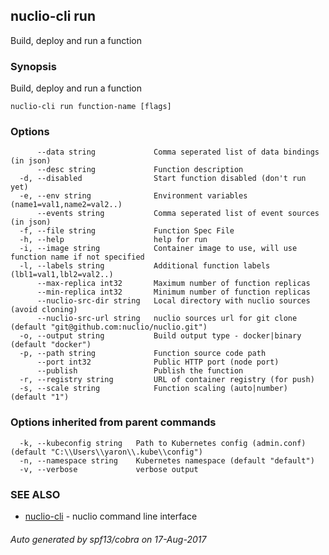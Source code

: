 ## nuclio-cli run

Build, deploy and run a function

### Synopsis


Build, deploy and run a function

```
nuclio-cli run function-name [flags]
```

### Options

```
      --data string             Comma seperated list of data bindings (in json)
      --desc string             Function description
  -d, --disabled                Start function disabled (don't run yet)
  -e, --env string              Environment variables (name1=val1,name2=val2..)
      --events string           Comma seperated list of event sources (in json)
  -f, --file string             Function Spec File
  -h, --help                    help for run
  -i, --image string            Container image to use, will use function name if not specified
  -l, --labels string           Additional function labels (lbl1=val1,lbl2=val2..)
      --max-replica int32       Maximum number of function replicas
      --min-replica int32       Minimum number of function replicas
      --nuclio-src-dir string   Local directory with nuclio sources (avoid cloning)
      --nuclio-src-url string   nuclio sources url for git clone (default "git@github.com:nuclio/nuclio.git")
  -o, --output string           Build output type - docker|binary (default "docker")
  -p, --path string             Function source code path
      --port int32              Public HTTP port (node port)
      --publish                 Publish the function
  -r, --registry string         URL of container registry (for push)
  -s, --scale string            Function scaling (auto|number) (default "1")
```

### Options inherited from parent commands

```
  -k, --kubeconfig string   Path to Kubernetes config (admin.conf) (default "C:\\Users\\yaron\\.kube\\config")
  -n, --namespace string    Kubernetes namespace (default "default")
  -v, --verbose             verbose output
```

### SEE ALSO
* [nuclio-cli](nuclio-cli.md)	 - nuclio command line interface

###### Auto generated by spf13/cobra on 17-Aug-2017
